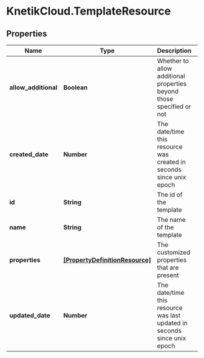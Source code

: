 # KnetikCloud.TemplateResource

## Properties
Name | Type | Description | Notes
------------ | ------------- | ------------- | -------------
**allow_additional** | **Boolean** | Whether to allow additional properties beyond those specified or not | [optional] 
**created_date** | **Number** | The date/time this resource was created in seconds since unix epoch | [optional] 
**id** | **String** | The id of the template | [optional] 
**name** | **String** | The name of the template | 
**properties** | [**[PropertyDefinitionResource]**](PropertyDefinitionResource.md) | The customized properties that are present | [optional] 
**updated_date** | **Number** | The date/time this resource was last updated in seconds since unix epoch | [optional] 


